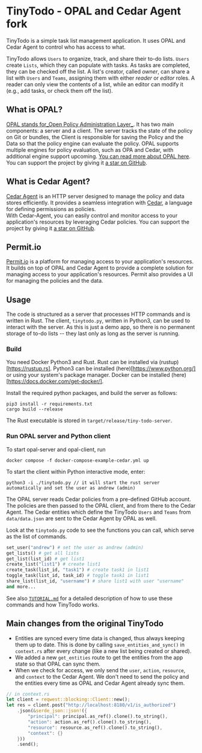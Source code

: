# TinyTodo - OPAL and Cedar Agent fork

TinyTodo is a simple task list management application. It uses OPAL and Cedar Agent to control who has access to what.

TinyTodo allows `Users` to organize, track, and share their to-do lists. `Users` create `Lists`, which they can populate with tasks. As tasks are completed, they can be checked off the list. A list's creator, called _owner_, can share a list with `Users` and `Teams`, assigning them with either _reader_ or _editor_ roles. A reader can only view the contents of a list, while an editor can modify it (e.g., add tasks, or check them off the list).

## What is OPAL?

[OPAL stands for_Open Policy Administration Layer_](https://github.com/permitio/opal). It has two main components: a server and a client. The server tracks the state of the policy on Git or bundles, the Client is responsible for saving the Policy and the Data so that the policy engine can evaluate the policy.
OPAL supports multiple engines for policy evaluation, such as OPA and Cedar, with additional engine support upcoming.
[You can read more about OPAL here](https://opal.ac).
You can support the project by giving it [a star on GitHub](https://github.com/permitio/opal).

## What is Cedar Agent?

[Cedar Agent](https://github.com/permitio/cedar-agent) is an HTTP server designed to manage the policy and data stores efficiently.
It provides a seamless integration with [Cedar](https://www.cedarpolicy.com/en), a language for defining permissions as
policies.  
With Cedar-Agent, you can easily control and monitor access to your application's resources by leveraging Cedar
policies.
You can support the project by giving it [a star on GitHub](https://github.com/permitio/cedar-agent).

## Permit.io

[Permit.io](https://permit.io) is a platform for managing access to your application's resources. It builds on top of OPAL and Cedar Agent to provide a complete solution for managing access to your application's resources. Permit also provides a UI for managing the policies and the data.

## Usage

The code is structured as a server that processes HTTP commands and is written in Rust. The client, `tinytodo.py`, written in Python3, can be used to interact with the server. As this is just a demo app, so there is no permanent storage of to-do lists -- they last only as long as the server is running.

### Build

You need Docker Python3 and Rust. Rust can be installed via (rustup)[https://rustup.rs]. Python3 can be installed (here)[https://www.python.org/] or using your system's package manager. Docker can be installed (here)[https://docs.docker.com/get-docker/].

Install the required python packages, and build the server as follows:
```shell
pip3 install -r requirements.txt
cargo build --release
```
The Rust executable is stored in `target/release/tiny-todo-server`.

### Run OPAL server and Python client
To start opal-server and opal-client, run
```shell
docker compose -f docker-compose-example-cedar.yml up
```

To start the client within Python interactive mode, enter:
```shell
python3 -i ./tinytodo.py // it will start the rust server automatically and set the user as andrew (admin)
```

The OPAL server reads Cedar policies from a pre-defined GitHub account. The policies are then passed to the OPAL client, and from there to the Cedar Agent. The Cedar entities which define the TinyTodo `Users` and `Teams` from `data/data.json` are sent to the Cedar Agent by OPAL as well.

Look at the `tinytodo.py` code to see the functions you can call, which serve as the list of commands.
```python
set_user("andrew") # set the user as andrew (admin)
get_lists() # get all lists
get_list(list_id) # get list1
create_list("list1") # create list1
create_task(list_id, "task1") # create task1 in list1
toggle_task(list_id, task_id) # toggle task1 in list1
share_list(list_id, "username") # share list1 with user "username"
and more...
```

See also [`TUTORIAL.md`](./TUTORIAL.md) for a detailed description of how to use these commands and how TinyTodo works.

## Main changes from the original TinyTodo

- Entities are synced every time data is changed, thus always keeping them up to date. This is done by calling `save_entities_and_sync()` in `context.rs` after every change (like a new list being created or shared).
- We added a new `get_entities` route to get the entities from the app state so that OPAL can sync them.
- When we check for access, we only send the `user`, `action`, `resource`, and `context` to the Cedar Agent. We don't need to send the policy and the entities every time as OPAL and Cedar Agent already sync them.
```rust
// in context.rs
let client = reqwest::blocking::Client::new();
let res = client.post("http://localhost:8180/v1/is_authorized")
    .json(&serde_json::json!({
        "principal": principal.as_ref().clone().to_string(),
        "action": action.as_ref().clone().to_string(),
        "resource": resource.as_ref().clone().to_string(),
        "context": {}
    }))
    .send();
```
